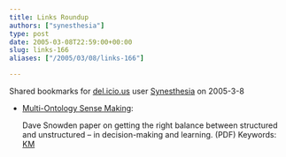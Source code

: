 ```yaml
---
title: Links Roundup
authors: ["synesthesia"]
type: post
date: 2005-03-08T22:59:00+00:00
slug: links-166 
aliases: ["/2005/03/08/links-166"]

---
```

Shared bookmarks for [del.icio.us][1] user  [Synesthesia][2] on 2005-3-8

  * [Multi-Ontology Sense Making][3]:
  
    Dave Snowden paper on getting the right balance between structured and unstructured &#8211; in decision-making and learning. (PDF) Keywords: [KM][4]

 [1]: https://del.icio.us/
 [2]: https://del.icio.us/synesthesia
 [3]: https://www.kwork.org/Stars/Snowden/Snowden.pdf "https://www.kwork.org/Stars/Snowden/Snowden.pdf"
 [4]: https://del.icio.us/synesthesia/KM
